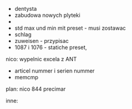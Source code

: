 - dentysta
- zabudowa nowych plyteki
- 
- std max und min mit preset - musi zostawac
- schlag
- zuweisen - przypisac 
- 1087 i 1076 - statiche preset, 

nico:  wypelnic excela z ANT
- articel nummer i  serien nummer
- memcmp

plan:
nico
844
precimar


inne:
